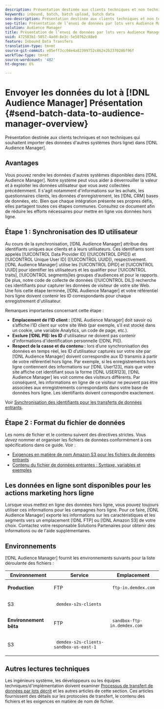 ```yaml
---
description: Présentation destinée aux clients techniques et non techniques qui souhaitent mettre en Audience Manager des données provenant d’autres systèmes (hors ligne).
keywords: inbound, batch, batch upload, batch data
seo-description: Présentation destinée aux clients techniques et non techniques qui souhaitent mettre en Audience Manager des données provenant d’autres systèmes (hors ligne). Pour ce faire, utilisez l’option de téléchargement par lot dans l’Audience Manager.
seo-title: Présentation de l’envoi de données par lots vers Audience Manager
solution: Audience Manager
title: Présentation de l’envoi de données par lots vers Audience Manager
uuid: 472583b1-5057-4add-8e3c-5e50762c88e0
feature: Inbound Data Transfers
translation-type: tm+mt
source-git-commit: e05eff3cc04e4a82399752c862e2b2370286f96f
workflow-type: tm+mt
source-wordcount: '482'
ht-degree: 6%

---
```



# Envoyer les données du lot à [!DNL Audience Manager] Présentation {#send-batch-data-to-audience-manager-overview}

Présentation destinée aux clients techniques et non techniques qui souhaitent importer des données d&#39;autres systèmes (hors ligne) dans [!DNL Audience Manager].

## Avantages

Vous pouvez rendre les données d&#39;autres systèmes disponibles dans [!DNL Audience Manager]. Notre système peut vous aider à déverrouiller la valeur et à exploiter les données utilisateur que vous avez collectées précédemment. Il s&#39;agit notamment d&#39;informations sur les achats, les questionnaires clients, les données d&#39;enregistrement, les [!DNL CRM] bases de données, etc. Bien que chaque intégration présente ses propres défis, elles partagent toutes ces étapes communes. Consultez ce document afin de réduire les efforts nécessaires pour mettre en ligne vos données hors ligne.

## Étape 1 : Synchronisation des ID utilisateur

Au cours de la synchronisation, [!DNL Audience Manager] attribue des identifiants uniques aux clients et à leurs utilisateurs. Ces identifiants sont appelés [!UICONTROL Data Provider ID] ([!UICONTROL DPID]) et [!UICONTROL Unique User ID] ([!UICONTROL UUID]), respectivement. [!DNL Audience Manager] utilise les  [!UICONTROL DPID] et  [!UICONTROL UUID] pour identifier les utilisateurs et les qualifier pour  [!UICONTROL traits],  [!UICONTROL segments]les groupes d’audiences et pour le rapports. De plus, notre code de collecte de données ([!UICONTROL DIL]) recherche ces identifiants pour capturer les données de visiteur de votre site Web. Une fois cette étape terminée, [!DNL Audience Manager] et votre référentiel hors ligne doivent contenir les ID correspondants pour chaque enregistrement d&#39;utilisateur.

Remarques importantes concernant cette étape :

* **Emplacement de l’ID client :** [!DNL Audience Manager] doit savoir où s’affiche l’ID client sur votre site Web (par exemple, s’il est stocké dans un cookie, une variable Analytics, un code de page, etc.).
* **Exclure  [!DNL PII]: les ID** d&#39;utilisateur ne doivent pas contenir d&#39;informations d&#39;identification personnelle ([!DNL PII]).
* **Respect de la casse et du contenu :** lors d’une synchronisation des données en temps réel, les ID d’utilisateur capturés sur votre site par  [!DNL Audience Manager] doivent correspondre aux ID transmis à partir de votre référentiel hors ligne. Par exemple, si les enregistrements hors ligne contiennent des informations sur [!DNL User123], mais que votre site affiche cet identifiant sous la forme [!DNL USER123], [!DNL Audience Manager] les voit comme des visiteurs différents. Par conséquent, les informations en ligne de ce visiteur ne peuvent pas être associées aux enregistrements correspondants dans votre base de données hors ligne. Les identifiants doivent correspondre exactement.

Voir [Synchronisation des identifiants pour les transferts de données entrants](../../../integration/sending-audience-data/batch-data-transfer-explained/id-sync-http.md).

## Étape 2 : Format du fichier de données

Les noms de fichier et le contenu suivent des directives strictes. Vous *devez* nommer et organiser les fichiers de données conformément à ces spécifications dans ce guide. Voir :

* [Exigences en matière de nom Amazon S3 pour les fichiers de données entrants](../../../integration/sending-audience-data/batch-data-transfer-explained/inbound-s3-filenames.md)
* [Contenu du fichier de données entrantes : Syntaxe, variables et exemples](../../../integration/sending-audience-data/batch-data-transfer-explained/inbound-file-contents.md)

## Les données en ligne sont disponibles pour les actions marketing hors ligne

Lorsque vous mettez en ligne des données hors ligne, vous pouvez toujours utiliser ces informations pour les campagnes hors ligne. Pour ce faire, [!DNL Audience Manager] exporte les informations sur les caractéristiques et les segments vers un emplacement [!DNL FTP] ou [!DNL Amazon S3] de votre choix. Contactez votre responsable Solutions Partenaires pour obtenir des informations ou de l&#39;aide supplémentaires.

## Environnements

[!DNL Audience Manager] fournit les environnements suivants pour la liste déroulante des fichiers :

<table id="table_A61AA64578944B23B5A7355F2A76E882"> 
 <thead> 
  <tr> 
   <th colname="col1" class="entry"> Environnement </th> 
   <th colname="col02" class="entry"> Service </th> 
   <th colname="col2" class="entry"> Emplacement </th> 
  </tr> 
 </thead>
 <tbody> 
  <tr> 
   <td colname="col1" morerows="1"> <b>Production</b> </td> 
   <td colname="col02"> FTP </td> 
   <td colname="col2"> <p> <code> ftp-in.demdex.com</code> </p> </td> 
  </tr> 
  <tr> 
   <td colname="col02"> S3 </td> 
   <td colname="col2"> <p> <code> demdex-s2s-clients</code> </p> </td> 
  </tr> 
  <tr> 
   <td colname="col1" morerows="1"> <b>Environnement bêta</b> </td> 
   <td colname="col02"> FTP </td> 
   <td colname="col2"> <p><code> sandbox-ftp-in.demdex.com</code> </p> </td> 
  </tr> 
  <tr> 
   <td colname="col02"> S3 </td> 
   <td colname="col2"> <p> <code> demdex-s2s-clients-sandbox-us-east-1</code> </p> </td> 
  </tr> 
 </tbody> 
</table>

## Autres lectures techniques

Les ingénieurs système, les développeurs ou les équipes techniques/d&#39;implémentation doivent examiner [Processus de transfert de données par lots décrit](../../../integration/sending-audience-data/batch-data-transfer-explained/batch-data-transfer-explained.md) et les autres articles de cette section. Ces articles fournissent des détails sur les protocoles de transfert, le contenu des fichiers et les exigences en matière de nom de fichier.

